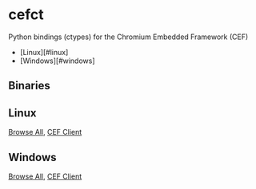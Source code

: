 # cefct

Python bindings (ctypes) for the Chromium Embedded Framework (CEF)

* [Linux][#linux]
* [Windows][#windows]

## Binaries

## Linux
[Browse All](https://cef-builds.spotifycdn.com/index.html#linux64:cef_binary_104.4.18+g2587cf2+chromium-104.0.5112.81),
[CEF Client](https://cef-builds.spotifycdn.com/cef_binary_104.4.22+g181df42+chromium-104.0.5112.81_linux64_client.tar.bz2)

## Windows
[Browse All](https://cef-builds.spotifycdn.com/index.html#windows64:cef_binary_104.4.18+g2587cf2+chromium-104.0.5112.81),
[CEF Client](https://cef-builds.spotifycdn.com/cef_binary_104.4.22+g181df42+chromium-104.0.5112.81_windows64_client.tar.bz2)
